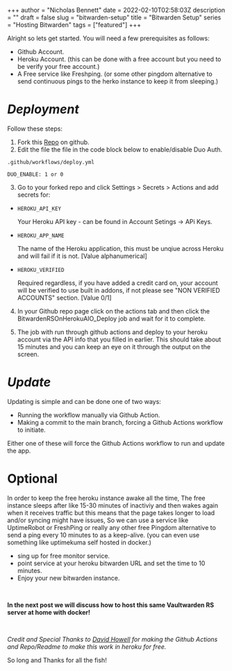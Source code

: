 +++
author = "Nicholas Bennett"
date = 2022-02-10T02:58:03Z
description = ""
draft = false
slug = "bitwarden-setup"
title = "Bitwarden Setup"
series = "Hosting Bitwarden"
tags = ["featured"]
+++

Alright so lets get started. You will need a few prerequisites as follows:

+ Github Account.
+ Heroku Account. (this can be done with a free account but you need to be verify your free account.)
+ A Free service like Freshping. (or some other pingdom alternative to send continuous pings to the herko instance to keep it from sleeping.)

# **_Deployment_**

Follow these steps:

1. Fork this [Repo](https://github.com/davidjameshowell/vaultwarden_heroku "Vaultwarden Heroku") on github.
2. Edit the file the file in the code block below to enable/disable Duo Auth.
```
.github/workflows/deploy.yml

DUO_ENABLE: 1 or 0
```

3. Go to your forked repo and click Settings > Secrets > Actions and add secrets for:


+     HEROKU_API_KEY
 	Your Heroku API key - can be found in Account Setings -> APi Keys.
+     HEROKU_APP_NAME
 	The name of the Heroku application, this must be unqiue across Heroku and will fail if it is not. [Value alphanumerical]
+     HEROKU_VERIFIED
 	Required regardless, if you have added a credit card on, your account will be verified to use built in addons, if not please see "NON VERIFIED ACCOUNTS" section. [Value 0/1]


4. In your Github repo page click on the actions tab and then click the BitwardenRSOnHerokuAIO_Deploy job and wait for it to complete. 

5. The job with run through github actions and deploy to your heroku account via the API info that you filled in earlier. This should take about 15 minutes and you can keep an eye on it through the output on the screen.


# **_Update_**

Updating is simple and can be done one of two ways:

+ Running the workflow manually via Github Action. 
+ Making a commit to the main branch, forcing a Github Actions workflow to initiate.

Either one of these will force the Github Actions workflow to run and update the app.

# **Optional** 

In order to keep the free heroku instance awake all the time, The free instance sleeps after like 15-30 minutes of inactiviy and then wakes again when it receives traffic but this means that the page takes longer to load and/or syncing might have issues, So we can use a service like UptimeRobot or FreshPing or really any other free Pingdom alternative to send a ping every 10 minutes to as a keep-alive. (you can even use something like uptimekuma self hosted in docker.)

* sing up for free monitor service.
* point service at your heroku bitwarden URL and set the time to 10 minutes. 
* Enjoy your new bitwarden instance.

<br>

**In the next post we will discuss how to host this same 
Vaultwarden RS server at home with docker!**

<br>

*Credit and Special Thanks to [David Howell](https://davidjameshowell.com/ "David Howell Website") for making the Github Actions and Repo/Readme to make this work in heroku for free.* 

So long and Thanks for all the fish!